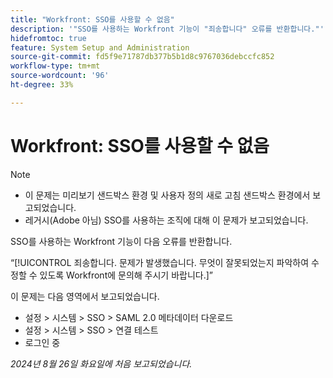 ```yaml
---
title: "Workfront: SSO를 사용할 수 없음"
description: '"SSO를 사용하는 Workfront 기능이 "죄송합니다" 오류를 반환합니다."'
hidefromtoc: true
feature: System Setup and Administration
source-git-commit: fd5f9e71787db377b5b1d8c9767036debccfc852
workflow-type: tm+mt
source-wordcount: '96'
ht-degree: 33%

---
```



# Workfront: SSO를 사용할 수 없음

>[!NOTE]
>
>* 이 문제는 미리보기 샌드박스 환경 및 사용자 정의 새로 고침 샌드박스 환경에서 보고되었습니다.
>* 레거시(Adobe 아님) SSO를 사용하는 조직에 대해 이 문제가 보고되었습니다.

SSO를 사용하는 Workfront 기능이 다음 오류를 반환합니다.

“[!UICONTROL 죄송합니다. 문제가 발생했습니다. 무엇이 잘못되었는지 파악하여 수정할 수 있도록 Workfront에 문의해 주시기 바랍니다.]”

이 문제는 다음 영역에서 보고되었습니다.

* 설정 > 시스템 > SSO > SAML 2.0 메타데이터 다운로드
* 설정 > 시스템 > SSO > 연결 테스트
* 로그인 중

_2024년 8월 26일 화요일에 처음 보고되었습니다._
